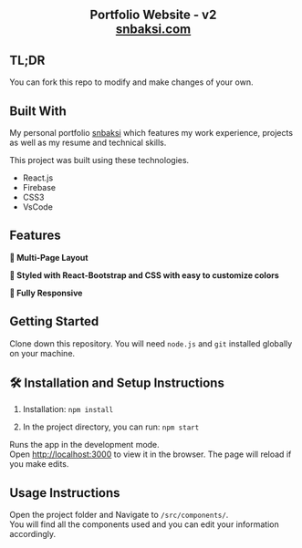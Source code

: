<h2 align="center">
  Portfolio Website - v2<br/>
  <a href="https://snbaksi.com/" target="_blank">snbaksi.com</a>
</h2>

## TL;DR

You can fork this repo to modify and make changes of your own.

## Built With

My personal portfolio <a href="https://snbaksi.com/" target="_blank">snbaksi</a> which features my work experience, projects as well as my resume and technical skills.<br/>

This project was built using these technologies.

-   React.js
-   Firebase
-   CSS3
-   VsCode

## Features

**📖 Multi-Page Layout**

**🎨 Styled with React-Bootstrap and CSS with easy to customize colors**

**📱 Fully Responsive**

## Getting Started

Clone down this repository. You will need `node.js` and `git` installed globally on your machine.

## 🛠 Installation and Setup Instructions

1. Installation: `npm install`

2. In the project directory, you can run: `npm start`

Runs the app in the development mode.\
Open [http://localhost:3000](http://localhost:3000) to view it in the browser.
The page will reload if you make edits.

## Usage Instructions

Open the project folder and Navigate to `/src/components/`. <br/>
You will find all the components used and you can edit your information accordingly.
